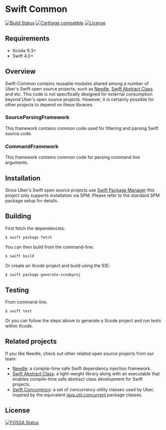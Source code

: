 # Swift Common

[![Build Status](https://travis-ci.com/uber/swift-common.svg?branch=master)](https://travis-ci.com/uber/swift-common?branch=master)
[![Carthage compatible](https://img.shields.io/badge/Carthage-compatible-4BC51D.svg?style=flat)](https://github.com/Carthage/Carthage)
[![License](https://img.shields.io/badge/License-Apache%202.0-blue.svg)](https://opensource.org/licenses/Apache-2.0)

## Requirements

- Xcode 9.3+
- Swift 4.0+

## Overview

Swift-Common contains reusable modules shared among a number of Uber's Swift open source projects, such as [Needle](https://github.com/uber/needle), [Swift Abstract Class](https://github.com/uber/swift-abstract-class) and etc. This code is not specifically designed for external consumption beyond Uber's open source projects. However, it is certainly possible for other projects to depend on these libraries.

### SourceParsingFramework

This framework contains common code used for filtering and parsing Swift source code.

### CommandFramework

This framework contains common code for parsing command line arguments.

## Installation

Since Uber's Swift open source projects use [Swift Package Manager](https://github.com/apple/swift-package-manager) this project only supports installation via SPM. Please refer to the standard SPM package setup for details.

## Building

First fetch the dependencies:

```bash
$ swift package fetch
```

You can then build from the command-line:

```bash
$ swift build
```

Or create an Xcode project and build using the IDE:

```bash
$ swift package generate-xcodeproj
```

## Testing

From command-line.

```bash
$ swift test
```

Or you can follow the steps above to generate a Xcode project and run tests within Xcode.

## Related projects

If you like Needle, check out other related open source projects from our team:
- [Needle](https://github.com/uber/needle): a compile-time safe Swift dependency injection framework.
- [Swift Abstract Class](https://github.com/uber/swift-abstract-class): a light-weight library along with an executable that enables compile-time safe abstract class development for Swift projects.
- [Swift Concurrency](https://github.com/uber/swift-concurrency): a set of concurrency utility classes used by Uber, inspired by the equivalent [java.util.concurrent](https://docs.oracle.com/javase/8/docs/api/java/util/concurrent/package-summary.html) package classes.

## License
[![FOSSA Status](https://app.fossa.io/api/projects/git%2Bgithub.com%2Fuber%2Fswift-concurrency.svg?type=large)](https://app.fossa.io/projects/git%2Bgithub.com%2Fuber%2Fswift-concurrency?ref=badge_large)
